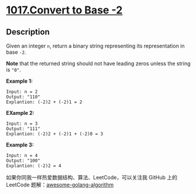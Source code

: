# [1017.Convert to Base -2][title]

## Description
Given an integer `n`, return a binary string representing its representation in base `-2`.

**Note** that the returned string should not have leading zeros unless the string is `"0"`.

**Example 1:**

```
Input: n = 2
Output: "110"
Explantion: (-2)2 + (-2)1 = 2
```

**EXample 2:**

```
Input: n = 3
Output: "111"
Explantion: (-2)2 + (-2)1 + (-2)0 = 3
```

**Example 3:**

```
Input: n = 4
Output: "100"
Explantion: (-2)2 = 4
```

如果你同我一样热爱数据结构、算法、LeetCode，可以关注我 GitHub 上的 LeetCode 题解：[awesome-golang-algorithm][me]

[title]: https://leetcode.com/problems/convert-to-base-2/
[me]: https://github.com/kylesliu/awesome-golang-algorithm
